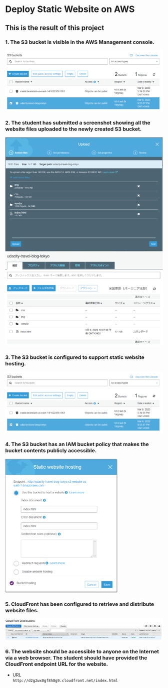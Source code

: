 # Deploy Static Website on AWS

## This is the result of this project

### 1. The S3 bucket is visible in the AWS Management console.  

<img src="./image/1_S3_bucket.png">

### 2. The student has submitted a screenshot showing all the website files uploaded to the newly created S3 bucket.    
<img src="./image/2-1_S3_bucket_uploaded.png">

<img src="./image/2-2_S3_bucket_uploaded.png">

### 3. The S3 bucket is configured to support static website hosting.   

<img src="./image/1_S3_bucket.png">

### 4. The S3 bucket has an IAM bucket policy that makes the bucket contents publicly accessible.   

<img src="./image/4_S3_bucket_web_hosting.png">

### 5. CloudFront has been configured to retrieve and distribute website files. 

<img src="./image/5_CloudFront_deployed.png">



### 6. The website should be accessible to anyone on the Internet via a web browser. The student should have provided the CloudFront endpoint URL for the website.

- URL   
```http://d2g2wx0gf8h8g9.cloudfront.net/index.html ```

